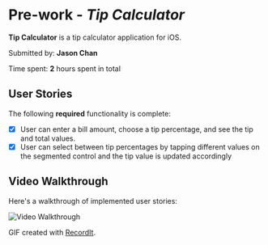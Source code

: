 # Pre-work - *Tip Calculator*

**Tip Calculator** is a tip calculator application for iOS.

Submitted by: **Jason Chan**

Time spent: **2** hours spent in total

## User Stories

The following **required** functionality is complete:

* [x] User can enter a bill amount, choose a tip percentage, and see the tip and total values.
* [x] User can select between tip percentages by tapping different values on the segmented control and the tip value is updated accordingly

## Video Walkthrough

Here's a walkthrough of implemented user stories:

<img src='http://g.recordit.co/c68tEON9TH.gif' title='Video Walkthrough' width='' alt='Video Walkthrough' />

GIF created with [RecordIt](https://recordit.co).
